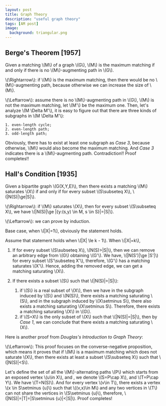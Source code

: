 ```yaml
---
layout: post
title: Graph Theory
description: "useful graph theory"
tags: [AM post]
image:
  background: triangular.png
---
```


## Berge's Theorem [1957]
Given a matching \\(M\\) of a graph \\(G\\), \\(M\\) is the maximum matching if and only if there is no \\(M\\)-augmenting path in \\(G\\).

\\(\Rightarrow\\): if \\(M\\) is the maximum matching, then there would be no \\(M\\)-augmenting path, because otherwise we can increase the size of \\(M\\).

\\(\Leftarrow\\): assume there is no \\(M\\)-augmenting path in \\(G\\), \\(M\\) is not the maximum matching, let \\(M'\\) be the maximum one. Then, let's analyze \\(M \Delta M'\\), it is easy to figure out that there are three kinds of subgraphs in \\(M \Delta M'\\):

    1. even-length cycle;
    2. even-length path;
    3. odd-length path;

Obviously, there has to exist at least one subgraph as _Case 3_, because otherwise, \\(M\\) would also become the maximum matching. And _Case 3_ indicates there is a \\(M\\)-augmenting path. Contradiction!! Proof completes!!

## Hall's Condition [1935]
Given a bipartite graph \\(G(X,Y,E)\\), then there exists a matching \\(M\\) saturates \\(X\\) if and only if for every subset \\(S\subseteq X\\), \\(|N(S)|\ge|S|\\).

\\(\Rightarrow\\): if \\(M\\) saturates \\(X\\), then for every subset \\(S\subseteq X\\), we have \\(|N(S)|\ge |\{y:(s,y) \in M, s \in S\}|=|S|\\).

\\(\Leftarrow\\): we can prove by induction. 

Base case, when \\(|X|=1\\), obviously the statement holds.

Assume that statement holds when \\(|X| \le k - 1\\). When \\(|X|=k\\),

1. If for every subset \\(S\subseteq X\\), \\(N(S)>|S|\\), then we can remove an arbitrary edge from \\(G\\) obtaining \\(G'\\). We have, \\(|N(S')|\ge |S'|\\) for every subset \\(S'\subseteq X'\\), therefore, \\(G'\\) has a matching saturates \\(X'\\). Hence, adding the removed edge, we can get a matching saturating \\(X\\).
2. If there exists a subset \\(S\\) such that \\(|N(S)|=|S|\\): 

    1) if \\(S\\) is a real subset of \\(X\\), then we have in the subgraph induced by \\(S\\) and \\(N(S)\\), there exists a matching saturating \\(S\\), and in the subgraph induced by \\(X\setminus S\\), there also exists a matching saturating \\(X\setminus S\\). Therefore, there exists a matching saturating \\(X\\) in \\(G\\). 
    2) if \\(S=X\\) is the only subset of \\(X\\) such that \\(|N(S)|=|S|\\), then by _Case 1_, we can conclude that there exists a matching saturating \\(X\\).


Here is another proof from _Douglas's Introduction to Graph Theory_:

\\(\Leftarrow\\): This proof focuses on the converse-negative proposition, which means it proves that if \\(M\\) is a maximum matching which does not saturate \\(X\\), then there exists at least a subset \\(S\subseteq X\\) such that \\(|N(S)|<S\\).

Let's define the set of all the \\(M\\)-alternating paths \\(P\\) which starts from an exposed vertex \\(u\in X\\), and , we denote \\(S=P\cap X\\), and \\(T=P\cap Y\\). We have \\(T=N(S)\\). And for every vertex \\(v\in T\\), there exists a vertex \\(x \in S\setminus \{u\}\\) such that \\((v,x)\in M\\) and any two vertices in \\(T\\) can not share the vertices in \\(S\setminus \{u\}\\), therefore, \\(|N(S)|=|T|=|S\setminus \{u\}|<|S|\\). Proof completes!


  


